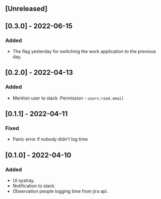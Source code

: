 ## [Unreleased]

## [0.3.0] - 2022-06-15
### Added
- The flag yesterday for switching the work application to the previous day.

## [0.2.0] - 2022-04-13
### Added
- Mention user to slack. Permission - `users:read.email`

## [0.1.1] - 2022-04-11
### Fixed
- Panic error if nobody didn't log time

## [0.1.0] - 2022-04-10
### Added
- UI systray.
- Notification to slack.
- Observation people logging time from jira api.
